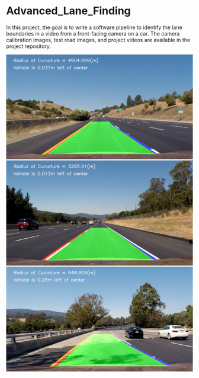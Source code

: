 # Advanced_Lane_Finding
In this project, the goal is to write a software pipeline to identify the lane boundaries in a video from a front-facing camera on a car. The camera calibration images, test road images, and project videos are available in the project repository.

[//]: # (Image References)

[image1]: ./output_images/tracked_0.jpg
[image2]: ./output_images/tracked_1.jpg
[image3]: ./output_images/tracked_5.jpg

![alt text][image1]
![alt text][image2]
![alt text][image3]
